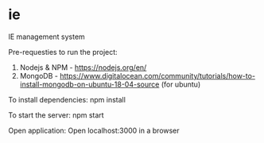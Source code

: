 # ie
IE management system

Pre-requesties to run the project:
1. Nodejs & NPM - https://nodejs.org/en/
2. MongoDB - https://www.digitalocean.com/community/tutorials/how-to-install-mongodb-on-ubuntu-18-04-source (for ubuntu)

To install dependencies:
npm install 

To start the server:
npm start

Open application:
Open localhost:3000 in a browser
